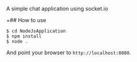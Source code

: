 
A simple chat application using socket.io

+## How to use

```
$ cd NodeJsApplication
$ npm install
$ node .
```

And point your browser to `http://localhost:8080`. 


